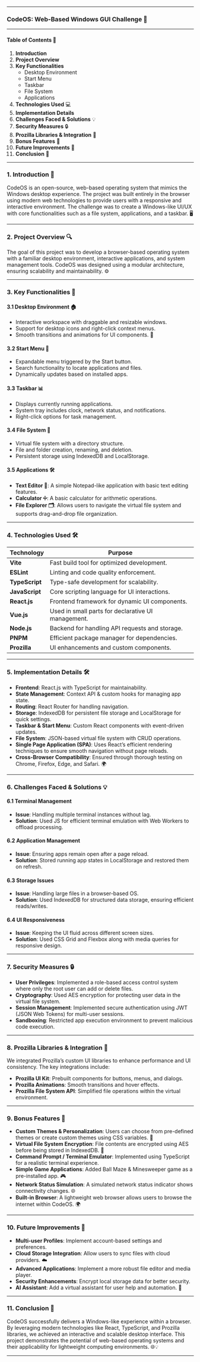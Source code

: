 
---

### CodeOS: Web-Based Windows GUI Challenge 🚀

---

#### Table of Contents 📑

1. **Introduction**  
2. **Project Overview**  
3. **Key Functionalities**  
    - Desktop Environment  
    - Start Menu  
    - Taskbar  
    - File System  
    - Applications  
4. **Technologies Used** 💻  
5. **Implementation Details**  
6. **Challenges Faced & Solutions** 💡  
7. **Security Measures** 🔒  
8. **Prozilla Libraries & Integration** 🔧  
9. **Bonus Features** 🎉  
10. **Future Improvements** 🚀  
11. **Conclusion** 🏁  

---

### 1. Introduction 🌟

CodeOS is an open-source, web-based operating system that mimics the Windows desktop experience. The project was built entirely in the browser using modern web technologies to provide users with a responsive and interactive environment. The challenge was to create a Windows-like UI/UX with core functionalities such as a file system, applications, and a taskbar. 🖥️

---

### 2. Project Overview 🔍

The goal of this project was to develop a browser-based operating system with a familiar desktop environment, interactive applications, and system management tools. CodeOS was designed using a modular architecture, ensuring scalability and maintainability. ⚙️

---

### 3. Key Functionalities 🔑

#### 3.1 Desktop Environment 🏠  
- Interactive workspace with draggable and resizable windows.  
- Support for desktop icons and right-click context menus.  
- Smooth transitions and animations for UI components. 🎨

#### 3.2 Start Menu 🍔  
- Expandable menu triggered by the Start button.  
- Search functionality to locate applications and files.  
- Dynamically updates based on installed apps.

#### 3.3 Taskbar 📊  
- Displays currently running applications.  
- System tray includes clock, network status, and notifications.  
- Right-click options for task management.

#### 3.4 File System 📂  
- Virtual file system with a directory structure.  
- File and folder creation, renaming, and deletion.  
- Persistent storage using IndexedDB and LocalStorage.

#### 3.5 Applications 🛠️  

- **Text Editor 📝**: A simple Notepad-like application with basic text editing features.  
- **Calculator ➗**: A basic calculator for arithmetic operations.  
- **File Explorer 🗂️**: Allows users to navigate the virtual file system and supports drag-and-drop file organization.  

---

### 4. Technologies Used 🛠️

| **Technology** | **Purpose** |
|----------------|------------|
| **Vite**       | Fast build tool for optimized development. |
| **ESLint**     | Linting and code quality enforcement. |
| **TypeScript** | Type-safe development for scalability. |
| **JavaScript** | Core scripting language for UI interactions. |
| **React.js**   | Frontend framework for dynamic UI components. |
| **Vue.js**     | Used in small parts for declarative UI management. |
| **Node.js**    | Backend for handling API requests and storage. |
| **PNPM**       | Efficient package manager for dependencies. |
| **Prozilla**   | UI enhancements and custom components. |

---

### 5. Implementation Details 🛠️

- **Frontend**: React.js with TypeScript for maintainability.  
- **State Management**: Context API & custom hooks for managing app state.  
- **Routing**: React Router for handling navigation.  
- **Storage**: IndexedDB for persistent file storage and LocalStorage for quick settings.  
- **Taskbar & Start Menu**: Custom React components with event-driven updates.  
- **File System**: JSON-based virtual file system with CRUD operations.  
- **Single Page Application (SPA)**: Uses React’s efficient rendering techniques to ensure smooth navigation without page reloads.  
- **Cross-Browser Compatibility**: Ensured through thorough testing on Chrome, Firefox, Edge, and Safari. 🌍

---

### 6. Challenges Faced & Solutions 💡

#### 6.1 Terminal Management  
- **Issue**: Handling multiple terminal instances without lag.  
- **Solution**: Used JS for efficient terminal emulation with Web Workers to offload processing.

#### 6.2 Application Management  
- **Issue**: Ensuring apps remain open after a page reload.  
- **Solution**: Stored running app states in LocalStorage and restored them on refresh.

#### 6.3 Storage Issues  
- **Issue**: Handling large files in a browser-based OS.  
- **Solution**: Used IndexedDB for structured data storage, ensuring efficient reads/writes.

#### 6.4 UI Responsiveness  
- **Issue**: Keeping the UI fluid across different screen sizes.  
- **Solution**: Used CSS Grid and Flexbox along with media queries for responsive design.

---

### 7. Security Measures 🔒

- **User Privileges**: Implemented a role-based access control system where only the root user can add or delete files.  
- **Cryptography**: Used AES encryption for protecting user data in the virtual file system.  
- **Session Management**: Implemented secure authentication using JWT (JSON Web Tokens) for multi-user sessions.  
- **Sandboxing**: Restricted app execution environment to prevent malicious code execution.

---

### 8. Prozilla Libraries & Integration 🔧

We integrated Prozilla’s custom UI libraries to enhance performance and UI consistency. The key integrations include:

- **Prozilla UI Kit**: Prebuilt components for buttons, menus, and dialogs.  
- **Prozilla Animations**: Smooth transitions and hover effects.  
- **Prozilla File System API**: Simplified file operations within the virtual environment.  

---

### 9. Bonus Features 🎉

- **Custom Themes & Personalization**: Users can choose from pre-defined themes or create custom themes using CSS variables. 🎨  
- **Virtual File System Encryption**: File contents are encrypted using AES before being stored in IndexedDB. 🔐  
- **Command Prompt / Terminal Emulator**: Implemented using TypeScript for a realistic terminal experience.  
- **Simple Game Applications**: Added Ball Maze & Minesweeper game as a pre-installed app. 🎮  
- **Network Status Simulation**: A simulated network status indicator shows connectivity changes. 🌐  
- **Built-in Browser**: A lightweight web browser allows users to browse the internet within CodeOS. 🌍  

---

### 10. Future Improvements 🚀

- **Multi-user Profiles**: Implement account-based settings and preferences.  
- **Cloud Storage Integration**: Allow users to sync files with cloud providers. ☁️  
- **Advanced Applications**: Implement a more robust file editor and media player.  
- **Security Enhancements**: Encrypt local storage data for better security.  
- **AI Assistant**: Add a virtual assistant for user help and automation. 🤖

---

### 11. Conclusion 🏁

CodeOS successfully delivers a Windows-like experience within a browser. By leveraging modern technologies like React, TypeScript, and Prozilla libraries, we achieved an interactive and scalable desktop interface. This project demonstrates the potential of web-based operating systems and their applicability for lightweight computing environments. 🌐💡

---

